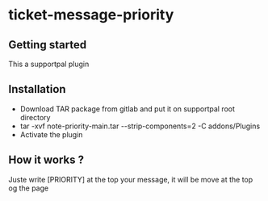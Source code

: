 # ticket-message-priority

## Getting started

This a supportpal plugin

## Installation
- Download TAR package from gitlab and put it on supportpal root directory
- tar -xvf note-priority-main.tar --strip-components=2 -C addons/Plugins
- Activate the plugin

## How it works ?

Juste write [PRIORITY] at the top your message, it will be move at the top og the page


